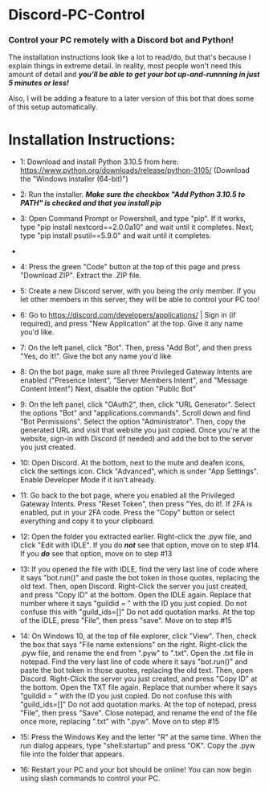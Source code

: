 # Discord-PC-Control

### Control your PC remotely with a Discord bot and Python!


The installation instructions look like a lot to read/do, but that's because I explain things in extreme detail. In reality, most people won't need this amount of detail and ***you'll be able to get your bot up-and-runnning in just 5 minutes or less!***

Also, I will be adding a feature to a later version of this bot that does some of this setup automatically.

# Installation Instructions:

* 1: Download and install Python 3.10.5 from here: https://www.python.org/downloads/release/python-3105/ (Download the "Windows installer (64-bit)")

* 2: Run the installer. ***Make sure the checkbox "Add Python 3.10.5 to PATH" is checked and that you install pip***

* 3: Open Command Prompt or Powershell, and type "pip". If it works, type "pip install nextcord==2.0.0a10" and wait until it completes. Next, type "pip install psutil==5.9.0" and wait until it completes.

*

* 4: Press the green "Code" button at the top of this page and press "Download ZIP". Extract the .ZIP file.

* 5: Create a new Discord server, with you being the only member. If you let other members in this server, they will be able to control your PC too!

* 6: Go to https://discord.com/developers/applications/ | Sign in (if required), and press "New Application" at the top. Give it any name you'd like.

* 7: On the left panel, click "Bot". Then, press "Add Bot", and then press "Yes, do it!". Give the bot any name you'd like

* 8: On the bot page, make sure all three Privileged Gateway Intents are enabled ("Presence Intent", "Server Members Intent", and "Message Content Intent") Next, disable the option "Public Bot"

* 9: On the left panel, click "OAuth2", then, click "URL Generator". Select the options "Bot" and "applications.commands". Scroll down and find "Bot Permissions". Select the option "Administrator". Then, copy the generated URL and visit that website you just copied. Once you're at the website, sign-in with Discord (if needed) and add the bot to the server you just created.

* 10: Open Discord. At the bottom, next to the mute and deafen icons, click the settings icon. Click "Advanced", which is under "App Settings". Enable Developer Mode if it isn't already.

* 11: Go back to the bot page, where you enabled all the Privileged Gateway Intents. Press "Reset Token", then press "Yes, do it!. If 2FA is enabled, put in your 2FA code. Press the "Copy" button or select everything and copy it to your clipboard.

* 12: Open the folder you extracted earlier. Right-click the .pyw file, and click "Edit with IDLE". If you do ***not*** see that option, move on to step #14. If you ***do*** see that option, move on to step #13

* 13: If you opened the file with IDLE, find the very last line of code where it says "bot.run()" and paste the bot token in those quotes, replacing the old text. Then, open Discord. Right-Click the server you just created, and press "Copy ID" at the bottom. Open the IDLE again. Replace that number where it says "guildid = " with the ID you just copied. Do not confuse this with "guild_ids=[]" Do not add quotation marks. At the top of the IDLE, press "File", then press "save". Move on to step #15

* 14: On Windows 10, at the top of file explorer, click "View". Then, check the box that says "File name extensions" on the right. Right-click the .pyw file, and rename the end from ".pyw" to ".txt". Open the .txt file in notepad. Find the very last line of code where it says "bot.run()" and paste the bot token in those quotes, replacing the old text. Then, open Discord. Right-Click the server you just created, and press "Copy ID" at the bottom. Open the TXT file again. Replace that number where it says "guildid = " with the ID you just copied. Do not confuse this with "guild_ids=[]" Do not add quotation marks. At the top of notepad, press "File", then press "Save". Close notepad, and rename the end of the file once more, replacing ".txt" with ".pyw". Move on to step #15

* 15: Press the Windows Key and the letter "R" at the same time. When the run dialog appears, type "shell:startup" and press "OK". Copy the .pyw file into the folder that appears.

* 16: Restart your PC and your bot should be online! You can now begin using slash commands to control your PC.
